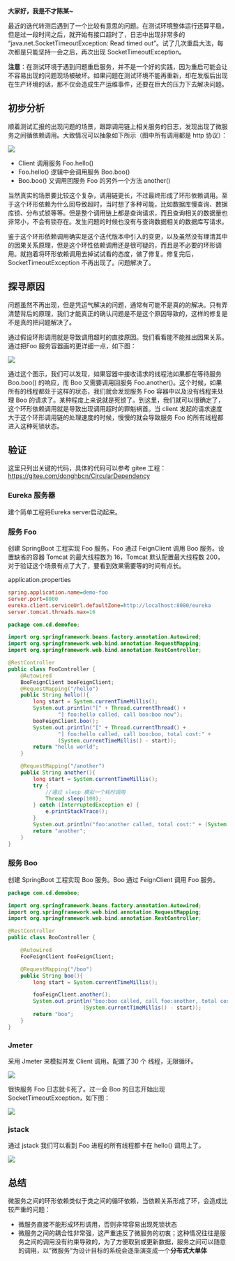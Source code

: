 

**大家好，我是不才陈某~**

最近的迭代转测后遇到了一个比较有意思的问题。在测试环境整体运行还算平稳，但是过一段时间之后，就开始有接口超时了，日志中出现非常多的 “java.net.SocketTimeoutException: Read timed out”。试了几次重启大法，每次都是只能坚持一会之后，再次出现 SocketTimeoutException。

**注意**：在测试环境于遇到问题重启服务，并不是一个好的实践，因为重启可能会让不容易出现的问题现场被破坏。如果问题在测试环境不能再重新，却在发版后出现在生产环境的话，那不仅会造成生产运维事件，还要在巨大的压力下去解决问题。

## 初步分析

顺着测试汇报的出现问题的场景，跟踪调用链上相关服务的日志，发现出现了微服务之间循依赖调用。大致情况可以抽象如下所示（图中所有调用都是 http 协议）： 

![](https://www.java-family.cn/BlogImage/20230110194019.png)

- Client 调用服务 Foo.hello()
- Foo.hello() 逻辑中会调用服务 Boo.boo()
- Boo.boo() 又调用回服务 Foo 的另外一个方法 another()

当然真实的场景要比较这个复杂，调用链更长，不过最终形成了环形依赖调用。至于这个环形依赖为什么回导致超时，当时想了多种可能，比如数据库慢查询、数据库锁、分布式锁等等。但是整个调用链上都是查询请求，而且查询相关的数据量也非常小，不会有锁存在。发生问题的时候也没有与查询数据相关的数据库写请求。

鉴于这个环形依赖调用确实是这个迭代版本中引入的变更，以及虽然没有理清其中的因果关系原理，但是这个环性依赖调用还是很可疑的，而且是不必要的环形调用。就抱着将环形依赖调用去掉试试看的态度，做了修复。修复完后，SocketTimeoutException 不再出现了。问题解决了。

## 探寻原因

问题虽然不再出现，但是凭运气解决的问题，通常有可能不是真的的解决。只有弄清楚背后的原理，我们才能真正的确认问题是不是这个原因导致的，这样的修复是不是真的把问题解决了。

通过假设环形调用就是导致调用超时的直接原因。我们看看能不能推出因果关系。通过把Foo 服务容器画的更详细一点，如下图：

![](https://www.java-family.cn/BlogImage/20230110194027.png) 

通过这个图示，我们可以发现，如果容器中接收请求的线程池如果都在等待服务Boo.boo() 的响应，而 Boo 又需要调用回服务 Foo.another()。这个时候，如果所有的线程都处于这样的状态，我们就会发现服务 Foo 容器中以及没有线程来处理 Boo 的请求了。某种程度上来说就是死锁了。到这里，我们就可以很确定了，这个环形依赖调用就是导致出现调用超时的罪魁祸首。当 client 发起的请求速度大于这个环形调用链的处理速度的时候，慢慢的就会导致服务 Foo 的所有线程都进入这种死锁状态。

## 验证

这里只列出关键的代码，具体的代码可以参考 gitee 工程：https://gitee.com/donghbcn/CircularDependency

### Eureka 服务器

建个简单工程将Eureka server启动起来。

### 服务 Foo

创建 SpringBoot 工程实现 Foo 服务。Foo 通过 FeignClient 调用 Boo 服务。设置缺省的容器 Tomcat 的最大线程数为 16，Tomcat 默认配置最大线程数 200，对于验证这个场景有点了大了，要看到效果需要等的时间有点长。

application.properties

```ini
spring.application.name=demo-foo
server.port=8000
eureka.client.serviceUrl.defaultZone=http://localhost:8080/eureka
server.tomcat.threads.max=16
```

```java
package com.cd.demofoo;

import org.springframework.beans.factory.annotation.Autowired;
import org.springframework.web.bind.annotation.RequestMapping;
import org.springframework.web.bind.annotation.RestController;

@RestController
public class FooController {
    @Autowired
    BooFeignClient booFeignClient;
    @RequestMapping("/hello")
    public String hello(){
        long start = System.currentTimeMillis();
        System.out.println("[" + Thread.currentThread() +
                "] foo:hello called, call boo:boo now");
        booFeignClient.boo();
        System.out.println("[" + Thread.currentThread() +
                "] foo:hello called, call boo:boo, total cost:" +
                (System.currentTimeMillis() - start));
        return "hello world";
    }

    @RequestMapping("/another")
    public String another(){
        long start = System.currentTimeMillis();
        try {
            //通过 slepp 模拟一个耗时调用
            Thread.sleep(100);
        } catch (InterruptedException e) {
            e.printStackTrace();
        }
        System.out.println("foo:another called, total cost:" + (System.currentTimeMillis() - start));
        return "another";
    }
}
```



### 服务 Boo

创建 SpringBoot 工程实现 Boo 服务。Boo 通过 FeignClient 调用 Foo 服务。

```java
package com.cd.demoboo;

import org.springframework.beans.factory.annotation.Autowired;
import org.springframework.web.bind.annotation.RequestMapping;
import org.springframework.web.bind.annotation.RestController;

@RestController
public class BooController {

    @Autowired
    FooFeignClient fooFeignClient;

    @RequestMapping("/boo")
    public String boo(){
        long start = System.currentTimeMillis();

        fooFeignClient.another();
        System.out.println("boo:boo called, call foo:another, total cost:" +
                        (System.currentTimeMillis() - start));
        return "boo";
    }
}
```

### Jmeter

采用 Jmeter 来模拟并发 Client 调用。配置了30 个 线程，无限循环。

![](https://www.java-family.cn/BlogImage/20230110194047.png)

很快服务 Foo 日志就卡死了。过一会 Boo 的日志开始出现 SocketTimeoutException，如下图： 

![](https://www.java-family.cn/BlogImage/20230110194056.png)

### jstack

通过 jstack 我们可以看到 Foo 进程的所有线程都卡在 hello() 调用上了。

![](https://www.java-family.cn/BlogImage/20230110194100.png)

## 总结

微服务之间的环形依赖类似于类之间的循环依赖，当依赖关系形成了环，会造成比较严重的问题：

- 微服务直接不能形成环形调用，否则非常容易出现死锁状态
- 微服务之间的耦合性非常强，这严重违反了微服务的初衷；这种情况往往是服务之间的调用没有约束导致的，为了方便取到或更新数据，服务之间可以随意的调用，以”微服务“为设计目标的系统会逐渐演变成一个**分布式大单体**
